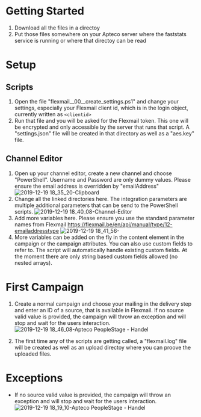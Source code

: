 # Getting Started

1. Download all the files in a directoy
1. Put those files somewhere on your Apteco server where the faststats service is running or where that directoy can be read

# Setup

## Scripts

1. Open the file "flexmail__00__create_settings.ps1" and change your settings, especially your Flexmail client id, which is in the login object, currently written as `<clientid>`
1. Run that file and you will be asked for the Flexmail token. This one will be encrypted and only accessible by the server that runs that script. A "settings.json" file will be created in that directory as well as a "aes.key" file.

## Channel Editor

1. Open up your channel editor, create a new channel and choose "PowerShell". Username and Password are only dummy values. Please ensure the email address is overridden by "emailAddress" ![2019-12-19 18_35_20-Clipboard](https://user-images.githubusercontent.com/14135678/71195612-30541400-2286-11ea-8d20-c78410ec4e0e.png)
1. Change all the linked directories here. The integration parameters are multiple additional parameters that can be send to the PowerShell scripts. ![2019-12-19 18_40_08-Channel-Editor](https://user-images.githubusercontent.com/14135678/71195846-a6f11180-2286-11ea-82d6-915c10e2b5ac.png)
1. Add more variables here. Please ensure you use the standard parameter names from Flexmail https://flexmail.be/en/api/manual/type/12-emailaddresstype ![2019-12-19 18_41_56-](https://user-images.githubusercontent.com/14135678/71195967-e7508f80-2286-11ea-9726-4f01303e0d0c.png)
1. More variables can be added on the fly in the content element in the campaign or the campaign attributes. You can also use custom fields to refer to. The script will automatically handle existing custom fields. At the moment there are only string based custom fields allowed (no nested arrays).

# First Campaign

1. Create a normal campaign and choose your mailing in the delivery step and enter an ID of a source, that is available in Flexmail. If no source valid value is provided, the campaign will throw an exception and will stop and wait for the users interaction. ![2019-12-19 18_46_08-Apteco PeopleStage - Handel](https://user-images.githubusercontent.com/14135678/71196310-b58bf880-2287-11ea-9348-0bd5497f6e66.png)

1. The first time any of the scripts are getting called, a "flexmail.log" file will be created as well as an upload directoy where you can proove the uploaded files.

# Exceptions

* If no source valid value is provided, the campaign will throw an exception and will stop and wait for the users interaction.
![2019-12-19 18_19_10-Apteco PeopleStage - Handel](https://user-images.githubusercontent.com/14135678/71196433-fab02a80-2287-11ea-99f3-73d51a946d58.png)
